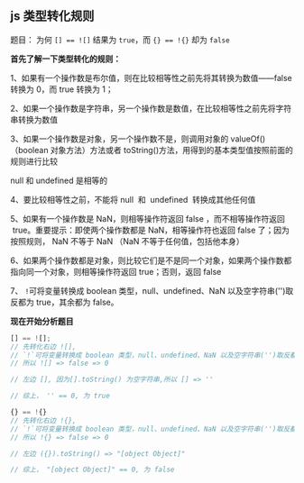 ## js 类型转化规则

题目： 为何 `[] == ![]` 结果为 `true`，而 `{} == !{}` 却为 `false`

**首先了解一下类型转化的规则：**

1、如果有一个操作数是布尔值，则在比较相等性之前先将其转换为数值——false 转换为 0，而 true 转换为 1；

2、如果一个操作数是字符串，另一个操作数是数值，在比较相等性之前先将字符串转换为数值

3、如果一个操作数是对象，另一个操作数不是，则调用对象的 valueOf()（boolean 对象方法）方法或者 toString()方法，用得到的基本类型值按照前面的规则进行比较

null 和 undefined 是相等的

4、要比较相等性之前，不能将 null  和  undefined  转换成其他任何值

5、如果有一个操作数是 NaN，则相等操作符返回 false ，而不相等操作符返回  true。重要提示：即使两个操作数都是 NaN，相等操作符也返回 false 了；因为按照规则， NaN 不等于 NaN （NaN 不等于任何值，包括他本身）

6、如果两个操作数都是对象，则比较它们是不是同一个对象，如果两个操作数都指向同一个对象，则相等操作符返回 true；否则，返回 false

7、 `!`可将变量转换成 boolean 类型，null、undefined、NaN 以及空字符串('')取反都为 true，其余都为 false。

**现在开始分析题目**

```js
[] == ![];
// 先转化右边 ![],
// `!`可将变量转换成 boolean 类型，null、undefined、NaN 以及空字符串('')取反都为 true，其余都为 false。
// 所以 ![] => false => 0

// 左边 [], 因为[].toString() 为空字符串,所以 [] => ''

// 综上， '' == 0, 为 true
```

```js
{} == !{}
// 先转化右边 !{},
// `!`可将变量转换成 boolean 类型，null、undefined、NaN 以及空字符串('')取反都为 true，其余都为 false。
// 所以 !{} => false => 0

// 左边 ({}).toString() => "[object Object]"

// 综上， "[object Object]" == 0, 为 false
```
